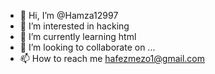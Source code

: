 - 👋 Hi, I’m @Hamza12997
- 👀 I’m interested in hacking
- 🌱 I’m currently learning html
- 💞️ I’m looking to collaborate on ...
- 📫 How to reach me hafezmezo1@gmail.com

<!---
Hamza12997/Hamza12997 is a ✨ special ✨ repository because its `README.md` (this file) appears on your GitHub profile.
You can click the Preview link to take a look at your changes.
--->
